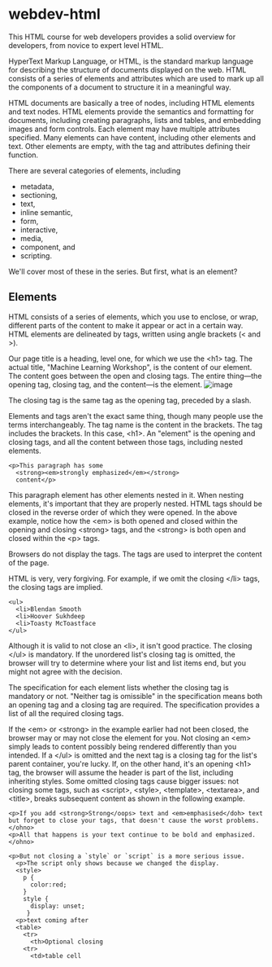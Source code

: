 # webdev-html
This HTML course for web developers provides a solid overview for developers, from novice to expert level HTML.

HyperText Markup Language, or HTML, is the standard markup language for describing the structure of documents displayed on the web. HTML consists of a series of elements and attributes which are used to mark up all the components of a document to structure it in a meaningful way.

HTML documents are basically a tree of nodes, including HTML elements and text nodes. HTML elements provide the semantics and formatting for documents, including creating paragraphs, lists and tables, and embedding images and form controls. Each element may have multiple attributes specified. Many elements can have content, including other elements and text. Other elements are empty, with the tag and attributes defining their function.

There are several categories of elements, including 
  - metadata, 
  - sectioning, 
  - text, 
  - inline semantic, 
  - form, 
  - interactive, 
  - media, 
  - component, and 
  - scripting. 

We'll cover most of these in the series. But first, what is an element?

## Elements
HTML consists of a series of elements, which you use to enclose, or wrap, different parts of the content to make it appear or act in a certain way. HTML elements are delineated by tags, written using angle brackets (&lt; and &gt;).

Our page title is a heading, level one, for which we use the &lt;h1&gt; tag. The actual title, "Machine Learning Workshop", is the content of our element. The content goes between the open and closing tags. The entire thing—the opening tag, closing tag, and the content—is the element.
![image](https://user-images.githubusercontent.com/41387907/236105813-d08bcd3d-c6ae-4517-bd48-f11ab85aef4e.png)

The closing tag is the same tag as the opening tag, preceded by a slash.

Elements and tags aren't the exact same thing, though many people use the terms interchangeably. The tag name is the content in the brackets. The tag includes the brackets. In this case, &lt;h1&gt;. An "element" is the opening and closing tags, and all the content between those tags, including nested elements.

```
<p>This paragraph has some
  <strong><em>strongly emphasized</em></strong>
  content</p>
```

This paragraph element has other elements nested in it. When nesting elements, it's important that they are properly nested. HTML tags should be closed in the reverse order of which they were opened. In the above example, notice how the &lt;em&gt; is both opened and closed within the opening and closing &lt;strong&gt; tags, and the &lt;strong&gt; is both open and closed within the &lt;p&gt; tags.

Browsers do not display the tags. The tags are used to interpret the content of the page.

HTML is very, very forgiving. For example, if we omit the closing &lt;/li&gt; tags, the closing tags are implied.

```
<ul>
  <li>Blendan Smooth
  <li>Hoover Sukhdeep
  <li>Toasty McToastface
</ul>
```

Although it is valid to not close an &lt;li&gt;, it isn't good practice. The closing &lt;/ul&gt; is mandatory. If the unordered list's closing tag is omitted, the browser will try to determine where your list and list items end, but you might not agree with the decision.

The specification for each element lists whether the closing tag is mandatory or not. "Neither tag is omissible" in the specification means both an opening tag and a closing tag are required. The specification provides a list of all the required closing tags.

If the &lt;em&gt; or &lt;strong&gt; in the example earlier had not been closed, the browser may or may not close the element for you. Not closing an &lt;em&gt; simply leads to content possibly being rendered differently than you intended. If a &lt;/ul&gt; is omitted and the next tag is a closing tag for the list's parent container, you're lucky. If, on the other hand, it's an opening &lt;h1&gt; tag, the browser will assume the header is part of the list, including inheriting styles. Some omitted closing tags cause bigger issues: not closing some tags, such as &lt;script&gt;, &lt;style&gt;, &lt;template&gt;, &lt;textarea&gt;, and &lt;title&gt;, breaks subsequent content as shown in the following example.

```[html]
<p>If you add <strong>Strong</oops> text and <em>emphasised</doh> text but forget to close your tags, that doesn't cause the worst problems.</ohno>
<p>All that happens is your text continue to be bold and emphasized.</ohno>

<p>But not closing a `style` or `script` is a more serious issue. 
  <p>The script only shows because we changed the display.
  <style>
    p {
      color:red;
    }
    style {
      display: unset;
     }
  <p>text coming after 
  <table>
    <tr>
      <th>Optional closing
    <tr>
      <td>table cell
```

